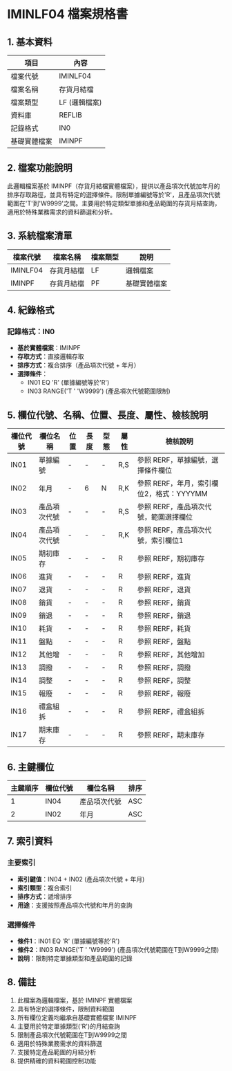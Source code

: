 # IMINLF04 檔案規格書

## 1. 基本資料

| 項目 | 內容 |
|------|------|
| 檔案代號 | IMINLF04 |
| 檔案名稱 | 存貨月結檔 |
| 檔案類型 | LF (邏輯檔案) |
| 資料庫 | REFLIB |
| 記錄格式 | IN0 |
| 基礎實體檔案 | IMINPF |

## 2. 檔案功能說明

此邏輯檔案基於 IMINPF（存貨月結檔實體檔案），提供以產品項次代號加年月的排序存取路徑，並具有特定的選擇條件。限制單據編號等於'R'，且產品項次代號範圍在'T'到'W9999'之間。主要用於特定類型單據和產品範圍的存貨月結查詢，適用於特殊業務需求的資料篩選和分析。

## 3. 系統檔案清單

| 檔案代號 | 檔案名稱 | 檔案類型 | 說明 |
|----------|----------|----------|------|
| IMINLF04 | 存貨月結檔 | LF | 邏輯檔案 |
| IMINPF | 存貨月結檔 | PF | 基礎實體檔案 |

## 4. 紀錄格式

### 記錄格式：IN0
- **基於實體檔案**：IMINPF
- **存取方式**：直接邏輯存取
- **排序方式**：複合排序（產品項次代號 + 年月）
- **選擇條件**：
  - IN01 EQ 'R' (單據編號等於'R')
  - IN03 RANGE('T    ' 'W9999') (產品項次代號範圍限制)

## 5. 欄位代號、名稱、位置、長度、屬性、檢核說明

| 欄位代號 | 欄位名稱 | 位置 | 長度 | 型態 | 屬性 | 檢核說明 |
|----------|----------|------|------|------|----------|----------|
| IN01 | 單據編號 | - | - | - | R,S | 參照 RERF，單據編號，選擇條件欄位 |
| IN02 | 年月 | - | 6 | N | R,K | 參照 RERF，年月，索引欄位2，格式：YYYYMM |
| IN03 | 產品項次代號 | - | - | - | R,S | 參照 RERF，產品項次代號，範圍選擇欄位 |
| IN04 | 產品項次代號 | - | - | - | R,K | 參照 RERF，產品項次代號，索引欄位1 |
| IN05 | 期初庫存 | - | - | - | R | 參照 RERF，期初庫存 |
| IN06 | 進貨 | - | - | - | R | 參照 RERF，進貨 |
| IN07 | 退貨 | - | - | - | R | 參照 RERF，退貨 |
| IN08 | 銷貨 | - | - | - | R | 參照 RERF，銷貨 |
| IN09 | 銷退 | - | - | - | R | 參照 RERF，銷退 |
| IN10 | 耗貨 | - | - | - | R | 參照 RERF，耗貨 |
| IN11 | 盤點 | - | - | - | R | 參照 RERF，盤點 |
| IN12 | 其他增 | - | - | - | R | 參照 RERF，其他增加 |
| IN13 | 調撥 | - | - | - | R | 參照 RERF，調撥 |
| IN14 | 調整 | - | - | - | R | 參照 RERF，調整 |
| IN15 | 報廢 | - | - | - | R | 參照 RERF，報廢 |
| IN16 | 禮盒組拆 | - | - | - | R | 參照 RERF，禮盒組拆 |
| IN17 | 期末庫存 | - | - | - | R | 參照 RERF，期末庫存 |

## 6. 主鍵欄位

| 主鍵順序 | 欄位代號 | 欄位名稱 | 排序 |
|----------|----------|----------|------|
| 1 | IN04 | 產品項次代號 | ASC |
| 2 | IN02 | 年月 | ASC |

## 7. 索引資料

### 主要索引
- **索引鍵值**：IN04 + IN02 (產品項次代號 + 年月)
- **索引類型**：複合索引
- **排序方式**：遞增排序
- **用途**：支援按照產品項次代號和年月的查詢

### 選擇條件
- **條件1**：IN01 EQ 'R' (單據編號等於'R')
- **條件2**：IN03 RANGE('T    ' 'W9999') (產品項次代號範圍在T到W9999之間)
- **說明**：限制特定單據類型和產品範圍的記錄

## 8. 備註

1. 此檔案為邏輯檔案，基於 IMINPF 實體檔案
2. 具有特定的選擇條件，限制資料範圍
3. 所有欄位定義均繼承自基礎實體檔案 IMINPF
4. 主要用於特定單據類型('R')的月結查詢
5. 限制產品項次代號範圍在T到W9999之間
6. 適用於特殊業務需求的資料篩選
7. 支援特定產品範圍的月結分析
8. 提供精確的資料範圍控制功能 